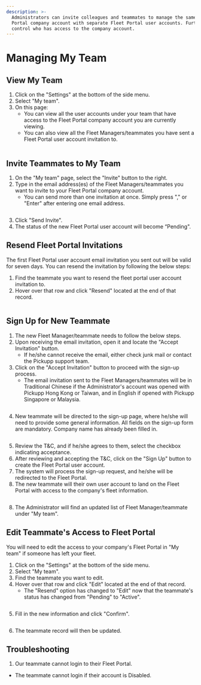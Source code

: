 ```yaml
---
description: >-
  Administrators can invite colleagues and teammates to manage the same Fleet
  Portal company account with separate Fleet Portal user accounts. Furthermore,
  control who has access to the company account.
---
```


# Managing My Team

## View My Team

1. Click on the "Settings" at the bottom of the side menu.
2. Select "My team".
3. On this page:
   * You can view all the user accounts under your team that have access to the Fleet Portal company account you are currently viewing.
   * You can also view all the Fleet Managers/teammates you have sent a Fleet Portal user account invitation to.

<figure><img src="../.gitbook/assets/My Team.png" alt=""><figcaption></figcaption></figure>

## Invite Teammates to My Team

1. On the "My team" page, select the "Invite" button to the right.
2. Type in the email address(es) of the Fleet Managers/teammates you want to invite to your Fleet Portal company account.
   * You can send more than one invitation at once. Simply press "," or "Enter" after entering one email address.

<figure><img src="../.gitbook/assets/My Team 2 (1).png" alt=""><figcaption></figcaption></figure>

3. Click "Send Invite".
4. The status of the new Fleet Portal user account will become “Pending".

## Resend Fleet Portal Invitations

The first Fleet Portal user account email invitation you sent out will be valid for seven days. You can resend the invitation by following the below steps:

1. Find the teammate you want to resend the fleet portal user account invitation to.
2. Hover over that row and click "Resend" located at the end of that record.

<figure><img src="../.gitbook/assets/Resend Invitation.png" alt=""><figcaption></figcaption></figure>

## Sign Up for New Teammate

1. The new Fleet Manager/teammate needs to follow the below steps.
2. Upon receiving the email invitation, open it and locate the "Accept Invitation" button.
   * If he/she cannot receive the email, either check junk mail or contact the Pickupp support team.
3. Click on the "Accept Invitation" button to proceed with the sign-up process.
   * The email invitation sent to the Fleet Managers/teammates will be in Traditional Chinese if the Administrator's account was opened with Pickupp Hong Kong or Taiwan, and in English if opened with Pickupp Singapore or Malaysia.

<figure><img src="../.gitbook/assets/Invitation Email Zh.png" alt=""><figcaption></figcaption></figure>

4. New teammate will be directed to the sign-up page, where he/she will need to provide some general information. All fields on the sign-up form are mandatory. Company name has already been filled in.

<figure><img src="../.gitbook/assets/My Team Login Eng.png" alt=""><figcaption></figcaption></figure>

5. Review the T\&C, and if he/she agrees to them, select the checkbox indicating acceptance.
6. After reviewing and accepting the T\&C, click on the "Sign Up" button to create the Fleet Portal user account.
7. The system will process the sign-up request, and he/she will be redirected to the Fleet Portal.
8. The new teammate will their own user account to land on the Fleet Portal with access to the company's fleet information.

<figure><img src="../.gitbook/assets/My Team 3.png" alt=""><figcaption></figcaption></figure>

8. The Administrator will find an updated list of Fleet Manager/teammate under "My team".

## Edit Teammate's Access to Fleet Portal

You will need to edit the access to your company's Fleet Portal in "My team" if someone has left your fleet.

1. Click on the "Settings" at the bottom of the side menu.
2. Select "My team".
3. Find the teammate you want to edit.
4. Hover over that row and click "Edit" located at the end of that record.
   * The "Resend" option has changed to "Edit" now that the teammate's status has changed from "Pending" to "Active".

<figure><img src="../.gitbook/assets/My Team 8.png" alt=""><figcaption></figcaption></figure>

5. Fill in the new information and click "Confirm".

<figure><img src="../.gitbook/assets/My Team 6.png" alt=""><figcaption></figcaption></figure>

6. The teammate record will then be updated.

## Troubleshooting

1. Our teammate cannot login to their Fleet Portal.

* The teammate cannot login if their account is Disabled.



<figure><img src="../.gitbook/assets/My Team 7.png" alt=""><figcaption></figcaption></figure>

